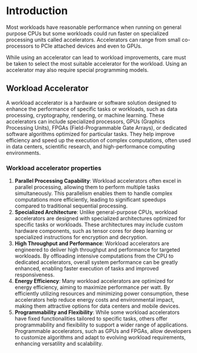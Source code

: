 # Introduction

Most workloads have reasonable performance when running on general purpose CPUs
but some workloads could run faster on specialized processing units called
accelerators. Accelerators can range from small co-processors to PCIe attached
devices and even to GPUs.

While using an accelerator can lead to workload improvements, care must be taken
to select the most suitable accelerator for the workload. Using an accelerator
may also require special programming models.

## Workload Accelerator

A workload accelerator is a hardware or software solution designed to enhance
the performance of specific tasks or workloads, such as data processing,
cryptography, rendering, or machine learning. These accelerators can include
specialized processors, GPUs (Graphics Processing Units), FPGAs
(Field-Programmable Gate Arrays), or dedicated software algorithms optimized for
particular tasks. They help improve efficiency and speed up the execution of
complex computations, often used in data centers, scientific research, and
high-performance computing environments.

### Workload accelerator properties

1. **Parallel Processing Capability**: Workload accelerators often excel in
   parallel processing, allowing them to perform multiple tasks simultaneously.
   This parallelism enables them to handle complex computations more
   efficiently, leading to significant speedups compared to traditional
   sequential processing.
2. **Specialized Architecture**: Unlike general-purpose CPUs, workload
   accelerators are designed with specialized architectures optimized for
   specific tasks or workloads. These architectures may include custom hardware
   components, such as tensor cores for deep learning or specialized
   instructions for encryption and decryption.
3. **High Throughput and Performance**: Workload accelerators are engineered to
   deliver high throughput and performance for targeted workloads. By offloading
   intensive computations from the CPU to dedicated accelerators, overall system
   performance can be greatly enhanced, enabling faster execution of tasks and
   improved responsiveness.
4. **Energy Efficiency**: Many workload accelerators are optimized for energy
   efficiency, aiming to maximize performance per watt. By efficiently utilizing
   resources and minimizing power consumption, these accelerators help reduce
   energy costs and environmental impact, making them attractive options for
   data centers and mobile devices.
5. **Programmability and Flexibility**: While some workload accelerators have
   fixed functionalities tailored to specific tasks, others offer
   programmability and flexibility to support a wider range of applications.
   Programmable accelerators, such as GPUs and FPGAs, allow developers to
   customize algorithms and adapt to evolving workload requirements, enhancing
   versatility and scalability.

